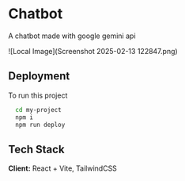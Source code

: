
# Chatbot

A chatbot made with google gemini api

![Local Image](Screenshot 2025-02-13 122847.png)



## Deployment

To run this project

```bash
  cd my-project
  npm i
  npm run deploy
```


## Tech Stack

**Client:** React + Vite, TailwindCSS


